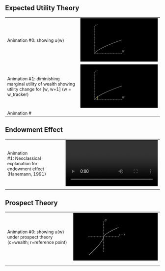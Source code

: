 ## Expected Utility Theory

|                                                                                                          |                                       |
| -------------------------------------------------------------------------------------------------------- | ------------------------------------- |
| Animation #0: showing u(w)                                                                               | ![UtilityIntro-0](UtilityIntro.png)   |
| Animation #1: diminishing marginal utility of wealth showing utility change for [w, w+1] (w = w_tracker) | ![UtilityIntro-1](UtilityIntro-1.gif) |
| Animation #                                                                                              |                                       |

## Endowment Effect

|                                                                              |                                                                 |
| ---------------------------------------------------------------------------- | --------------------------------------------------------------- |
| Animation #1: Neoclassical explanation for endowment effect (Hanemann, 1991) | ![NeoClassicalEndowmentEffect](NeoClassicalEndowmentEffect.mp4) |
|                                                                              |                                                                 |

## Prospect Theory

|                                                                                |                                                     |
| ------------------------------------------------------------------------------ | --------------------------------------------------- |
| Animation #0: showing u(w) under prospect theory (c=wealth; r=reference point) | ![ProspectTheoryUtility](ProspectTheoryUtility.png) |
|                                                                                |                                                     |
|                                                                                |                                                     |
